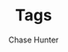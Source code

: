 ---
title: "Tags"
author: ["Chase Hunter"]
description: "List of topics and methods appearing throughout Chase Hunter's research papers."
layout: "terms"
---